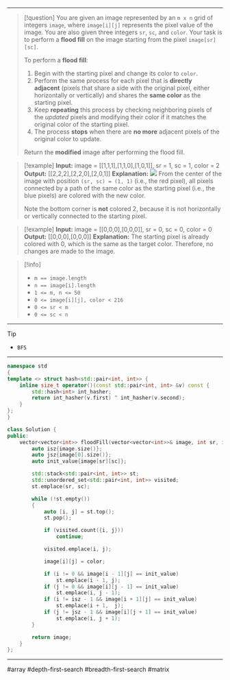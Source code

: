 ___

> [!question] 
> You are given an image represented by an `m x n` grid of integers `image`, where `image[i][j]` represents the pixel value of the image. You are also given three integers `sr`, `sc`, and `color`. Your task is to perform a **flood fill** on the image starting from the pixel `image[sr][sc]`.
> 
> To perform a **flood fill**:
> 1. Begin with the starting pixel and change its color to `color`.
> 2. Perform the same process for each pixel that is **directly adjacent** (pixels that share a side with the original pixel, either horizontally or vertically) and shares the **same color** as the starting pixel.
> 3. Keep **repeating** this process by checking neighboring pixels of the _updated_ pixels and modifying their color if it matches the original color of the starting pixel.
> 4. The process **stops** when there are **no more** adjacent pixels of the original color to update.
> 
> Return the **modified** image after performing the flood fill. 


> [!example] 
> **Input:** image = [[1,1,1],[1,1,0],[1,0,1]], sr = 1, sc = 1, color = 2
> **Output:** [[2,2,2],[2,2,0],[2,0,1]]
> **Explanation:**
> ![](https://assets.leetcode.com/uploads/2021/06/01/flood1-grid.jpg)
> From the center of the image with position `(sr, sc) = (1, 1)` (i.e., the red pixel), all pixels connected by a path of the same color as the starting pixel (i.e., the blue pixels) are colored with the new color.
> 
> Note the bottom corner is **not** colored 2, because it is not horizontally or vertically connected to the starting pixel. 

> [!example] 
> **Input:** image = [[0,0,0],[0,0,0]], sr = 0, sc = 0, color = 0
**Output:** [[0,0,0],[0,0,0]]
**Explanation:**
The starting pixel is already colored with 0, which is the same as the target color. Therefore, no changes are made to the image. 

> [!info] 
> - `m == image.length`
> - `n == image[i].length`
> - `1 <= m, n <= 50`
> - `0 <= image[i][j], color < 216`
> - `0 <= sr < m`
> - `0 <= sc < n` 

___

> [!tip] 
> - `BFS`

___

```cpp
namespace std 
{
template <> struct hash<std::pair<int, int>> {
    inline size_t operator()(const std::pair<int, int> &v) const {
        std::hash<int> int_hasher;
        return int_hasher(v.first) ^ int_hasher(v.second);
    }
};
}

class Solution {
public:
    vector<vector<int>> floodFill(vector<vector<int>>& image, int sr, int sc, int color) {
        auto isz{image.size()};
        auto jsz{image[0].size()};
        auto init_value{image[sr][sc]};

        std::stack<std::pair<int, int>> st;
        std::unordered_set<std::pair<int, int>> visited;
        st.emplace(sr, sc);

        while (!st.empty())
        {
            auto [i, j] = st.top();
            st.pop();

            if (visited.count({i, j}))
                continue;

            visited.emplace(i, j);

            image[i][j] = color;

            if (i != 0 && image[i - 1][j] == init_value)
                st.emplace(i - 1, j);
            if (j != 0 && image[i][j - 1] == init_value)
                st.emplace(i, j - 1);
            if (i != isz - 1 && image[i + 1][j] == init_value)
                st.emplace(i + 1,  j);
            if (j != jsz - 1 && image[i][j + 1] == init_value)
                st.emplace(i, j + 1);
        }

        return image;
    }
};
```

___

#array #depth-first-search #breadth-first-search #matrix 